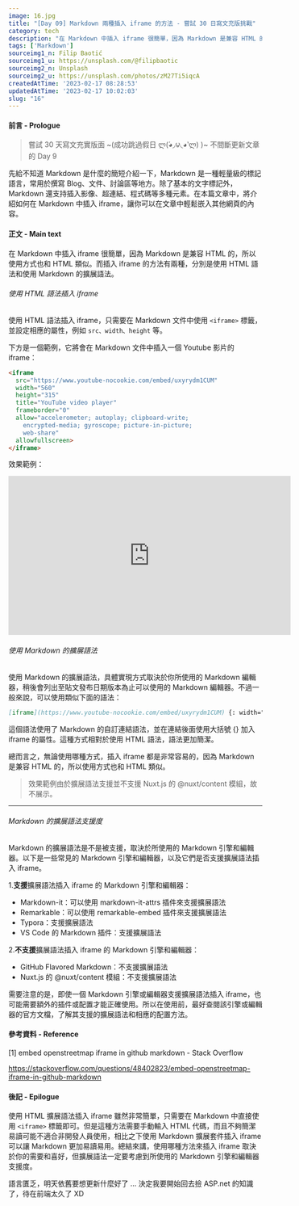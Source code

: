 ```yaml
---
image: 16.jpg
title: "[Day 09] Markdown 兩種插入 iframe 的方法 - 嘗試 30 日寫文充版挑戰"
category: tech
description: "在 Markdown 中插入 iframe 很簡單，因為 Markdown 是兼容 HTML 的，所以使用方式也和 HTML 類似。而插入 iframe 的方法有兩種，分別是使用 HTML 語法和使用 Markdown 的擴展語法。"
tags: ['Markdown']
sourceimg1_n: Filip Baotić
sourceimg1_u: https://unsplash.com/@filipbaotic
sourceimg2_n: Unsplash
sourceimg2_u: https://unsplash.com/photos/zM27Ti5iqcA
createdAtTime: '2023-02-17 08:28:53'
updatedAtTime: '2023-02-17 10:02:03'
slug: "16"
---
```


#### 前言 - Prologue

> 嘗試 30 天寫文充實版面 ~(成功跳過假日 ლ(́◕◞౪◟◕‵ლ) )~ 不間斷更新文章的 Day 9

先給不知道 Markdown 是什麼的簡短介紹一下，Markdown 是一種輕量級的標記語言，常用於撰寫 Blog、文件、討論區等地方。除了基本的文字標記外，Markdown 還支持插入影像、超連結、程式碼等多種元素。在本篇文章中，將介紹如何在 Markdown 中插入 iframe，讓你可以在文章中輕鬆嵌入其他網頁的內容。

#### 正文 - Main text

在 Markdown 中插入 iframe 很簡單，因為 Markdown 是兼容 HTML 的，所以使用方式也和 HTML 類似。而插入 iframe 的方法有兩種，分別是使用 HTML 語法和使用 Markdown 的擴展語法。

###### 使用 HTML 語法插入 iframe

使用 HTML 語法插入 iframe，只需要在 Markdown 文件中使用 `<iframe>` 標籤，並設定相應的屬性，例如 `src、width、height` 等。

下方是一個範例，它將會在 Markdown 文件中插入一個 Youtube 影片的 iframe：

```html
<iframe 
  src="https://www.youtube-nocookie.com/embed/uxyrydm1CUM"
  width="560"
  height="315"
  title="YouTube video player"
  frameborder="0"
  allow="accelerometer; autoplay; clipboard-write;
    encrypted-media; gyroscope; picture-in-picture;
    web-share"
  allowfullscreen>
</iframe>
```

效果範例：

<iframe src="https://www.youtube-nocookie.com/embed/uxyrydm1CUM" width="560" height="315" title="YouTube video player" frameborder="0" allow="accelerometer; autoplay; clipboard-write; encrypted-media; gyroscope; picture-in-picture; web-share" allowfullscreen>
</iframe>

<br />

###### 使用 Markdown 的擴展語法

使用 Markdown 的擴展語法，具體實現方式取決於你所使用的 Markdown 編輯器，稍後會列出至貼文發布日期版本為止可以使用的 Markdown 編輯器。不過一般來說，可以使用類似下面的語法：
```markdown
[iframe](https://www.youtube-nocookie.com/embed/uxyrydm1CUM) {: width="560" height="315" title="YouTube video player" frameborder="0" allow="accelerometer; autoplay; clipboard-write; encrypted-media; gyroscope; picture-in-picture; web-share" allowfullscreen }
```

這個語法使用了 Markdown 的自訂連結語法，並在連結後面使用大括號 {} 加入 iframe 的屬性。這種方式相對於使用 HTML 語法，語法更加簡潔。

總而言之，無論使用哪種方式，插入 iframe 都是非常容易的，因為 Markdown 是兼容 HTML 的，所以使用方式也和 HTML 類似。

> 效果範例由於擴展語法支援並不支援 Nuxt.js 的 @nuxt/content 模組，故不展示。

---

###### Markdown 的擴展語法支援度

Markdown 的擴展語法是不是被支援，取決於所使用的 Markdown 引擎和編輯器。以下是一些常見的 Markdown 引擎和編輯器，以及它們是否支援擴展語法插入 iframe。

1.**支援**擴展語法插入 iframe 的 Markdown 引擎和編輯器：

- Markdown-it：可以使用 markdown-it-attrs 插件來支援擴展語法
- Remarkable：可以使用 remarkable-embed 插件來支援擴展語法
- Typora：支援擴展語法
- VS Code 的 Markdown 插件：支援擴展語法

2.**不支援**擴展語法插入 iframe 的 Markdown 引擎和編輯器：
- GitHub Flavored Markdown：不支援擴展語法
- Nuxt.js 的 @nuxt/content 模組：不支援擴展語法

需要注意的是，即使一個 Markdown 引擎或編輯器支援擴展語法插入 iframe，也可能需要額外的插件或配置才能正確使用。所以在使用前，最好查閱該引擎或編輯器的官方文檔，了解其支援的擴展語法和相應的配置方法。

#### 參考資料 - Reference

[1] embed openstreetmap iframe in github markdown - Stack Overflow

<https://stackoverflow.com/questions/48402823/embed-openstreetmap-iframe-in-github-markdown>

#### 後記 - Epilogue

使用 HTML 擴展語法插入 iframe 雖然非常簡單，只需要在 Markdown 中直接使用 `<iframe>` 標籤即可。但是這種方法需要手動輸入 HTML 代碼，而且不夠簡潔易讀可能不適合非開發人員使用，相比之下使用 Markdown 擴展套件插入 iframe 可以讓 Markdown 更加易讀易用。總結來講，使用哪種方法來插入 iframe 取決於你的需要和喜好，但擴展語法一定要考慮到所使用的 Markdown 引擎和編輯器支援度。

語言匱乏，明天依舊要想更新什麼好了 ...
決定我要開始回去撿 ASP.net 的知識了，待在前端太久了 XD